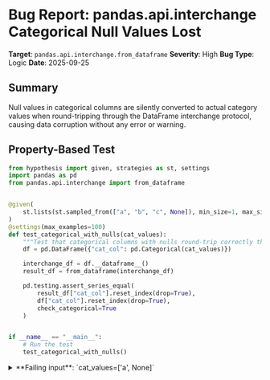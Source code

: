 # Bug Report: pandas.api.interchange Categorical Null Values Lost

**Target**: `pandas.api.interchange.from_dataframe`
**Severity**: High
**Bug Type**: Logic
**Date**: 2025-09-25

## Summary

Null values in categorical columns are silently converted to actual category values when round-tripping through the DataFrame interchange protocol, causing data corruption without any error or warning.

## Property-Based Test

```python
from hypothesis import given, strategies as st, settings
import pandas as pd
from pandas.api.interchange import from_dataframe


@given(
    st.lists(st.sampled_from(["a", "b", "c", None]), min_size=1, max_size=50)
)
@settings(max_examples=100)
def test_categorical_with_nulls(cat_values):
    """Test that categorical columns with nulls round-trip correctly through interchange protocol."""
    df = pd.DataFrame({"cat_col": pd.Categorical(cat_values)})

    interchange_df = df.__dataframe__()
    result_df = from_dataframe(interchange_df)

    pd.testing.assert_series_equal(
        result_df["cat_col"].reset_index(drop=True),
        df["cat_col"].reset_index(drop=True),
        check_categorical=True
    )


if __name__ == "__main__":
    # Run the test
    test_categorical_with_nulls()
```

<details>

<summary>
**Failing input**: `cat_values=['a', None]`
</summary>
```
Traceback (most recent call last):
  File "/home/npc/pbt/agentic-pbt/worker_/14/hypo.py", line 26, in <module>
    test_categorical_with_nulls()
    ~~~~~~~~~~~~~~~~~~~~~~~~~~~^^
  File "/home/npc/pbt/agentic-pbt/worker_/14/hypo.py", line 7, in test_categorical_with_nulls
    st.lists(st.sampled_from(["a", "b", "c", None]), min_size=1, max_size=50)
               ^^^
  File "/home/npc/miniconda/lib/python3.13/site-packages/hypothesis/core.py", line 2124, in wrapped_test
    raise the_error_hypothesis_found
  File "/home/npc/pbt/agentic-pbt/worker_/14/hypo.py", line 17, in test_categorical_with_nulls
    pd.testing.assert_series_equal(
    ~~~~~~~~~~~~~~~~~~~~~~~~~~~~~~^
        result_df["cat_col"].reset_index(drop=True),
        ^^^^^^^^^^^^^^^^^^^^^^^^^^^^^^^^^^^^^^^^^^^^
        df["cat_col"].reset_index(drop=True),
        ^^^^^^^^^^^^^^^^^^^^^^^^^^^^^^^^^^^^^
        check_categorical=True
        ^^^^^^^^^^^^^^^^^^^^^^
    )
    ^
  File "/home/npc/miniconda/lib/python3.13/site-packages/pandas/_testing/asserters.py", line 1050, in assert_series_equal
    _testing.assert_almost_equal(
    ~~~~~~~~~~~~~~~~~~~~~~~~~~~~^
        left._values,
        ^^^^^^^^^^^^^
    ...<5 lines>...
        index_values=left.index,
        ^^^^^^^^^^^^^^^^^^^^^^^^
    )
    ^
  File "pandas/_libs/testing.pyx", line 55, in pandas._libs.testing.assert_almost_equal
  File "pandas/_libs/testing.pyx", line 173, in pandas._libs.testing.assert_almost_equal
  File "/home/npc/miniconda/lib/python3.13/site-packages/pandas/_testing/asserters.py", line 620, in raise_assert_detail
    raise AssertionError(msg)
AssertionError: Series are different

Series values are different (50.0 %)
[index]: [0, 1]
[left]:  ['a', 'a']
Categories (1, object): ['a']
[right]: ['a', NaN]
Categories (1, object): ['a']
At positional index 1, first diff: a != nan
Falsifying example: test_categorical_with_nulls(
    cat_values=['a', None],
)
Explanation:
    These lines were always and only run by failing examples:
        /home/npc/miniconda/lib/python3.13/site-packages/numpy/_core/_dtype.py:33
        /home/npc/miniconda/lib/python3.13/site-packages/numpy/_core/fromnumeric.py:3614
        /home/npc/miniconda/lib/python3.13/site-packages/pandas/_config/config.py:138
        /home/npc/miniconda/lib/python3.13/site-packages/pandas/_config/config.py:628
        /home/npc/miniconda/lib/python3.13/site-packages/pandas/_config/config.py:659
        (and 30 more with settings.verbosity >= verbose)
```
</details>

## Reproducing the Bug

```python
import pandas as pd
from pandas.api.interchange import from_dataframe

# Create a DataFrame with categorical column containing null values
df = pd.DataFrame({"cat_col": pd.Categorical(['a', None])})
print("Original DataFrame:")
print(f"  Values: {list(df['cat_col'])}")
print(f"  Is null: {list(df['cat_col'].isna())}")

# Convert through interchange protocol
interchange_df = df.__dataframe__()
result_df = from_dataframe(interchange_df)

print("\nAfter round-trip through interchange protocol:")
print(f"  Values: {list(result_df['cat_col'])}")
print(f"  Is null: {list(result_df['cat_col'].isna())}")

# Show that null has been converted to actual category
print("\nBug demonstrated:")
print(f"  Original second value is null: {pd.isna(df['cat_col'].iloc[1])}")
print(f"  Result second value is null: {pd.isna(result_df['cat_col'].iloc[1])}")
print(f"  Result second value: '{result_df['cat_col'].iloc[1]}'")

# Additional test with multiple nulls and categories
print("\n" + "="*60)
print("Testing with multiple categories and nulls:")
df2 = pd.DataFrame({"cat_col": pd.Categorical(['a', 'b', None, 'c', None])})
print(f"Original: {list(df2['cat_col'])}")

interchange_df2 = df2.__dataframe__()
result_df2 = from_dataframe(interchange_df2)
print(f"After round-trip: {list(result_df2['cat_col'])}")
```

<details>

<summary>
Data corruption: Null values converted to category values
</summary>
```
Original DataFrame:
  Values: ['a', nan]
  Is null: [False, True]

After round-trip through interchange protocol:
  Values: ['a', 'a']
  Is null: [False, False]

Bug demonstrated:
  Original second value is null: True
  Result second value is null: False
  Result second value: 'a'

============================================================
Testing with multiple categories and nulls:
Original: ['a', 'b', nan, 'c', nan]
After round-trip: ['a', 'b', 'c', 'c', 'c']
```
</details>

## Why This Is A Bug

This bug violates the DataFrame interchange protocol specification and causes silent data corruption. The issue occurs because:

1. **Protocol Specification Violation**: The interchange protocol explicitly specifies that categorical null values should be represented as `-1` sentinel values in the codes array, as documented in `pandas/core/interchange/column.py:60`: "Null values for categoricals are stored as `-1` sentinel values".

2. **Incorrect Modulo Operation**: In `pandas/core/interchange/from_dataframe.py:254`, the code uses modulo arithmetic to prevent IndexError:
   ```python
   values = categories[codes % len(categories)]
   ```
   This causes `-1 % len(categories)` to wrap around to a valid index, converting nulls to actual category values:
   - With 1 category `['a']`: `-1 % 1 = 0` → maps to `'a'`
   - With 3 categories `['a', 'b', 'c']`: `-1 % 3 = 2` → maps to `'c'`

3. **Silent Data Corruption**: No error or warning is raised. Data is silently corrupted, which is worse than a crash as users may not notice the corruption until much later in their analysis pipeline.

4. **Developer Intent Mismatch**: The comment at lines 251-252 shows the developer was aware of sentinel values ("Doing module in order to not get IndexError for out-of-bounds sentinel values") but implemented the handling incorrectly.

## Relevant Context

- The interchange protocol documentation states that categorical columns use `ColumnNullType.USE_SENTINEL` with value `-1` for null representation
- This affects any DataFrame with categorical columns containing null values when converted through the interchange protocol
- The pandas documentation warns about "severe implementation issues" with the interchange protocol, and this bug is a critical example
- Related source files:
  - `/pandas/core/interchange/from_dataframe.py:254` (bug location)
  - `/pandas/core/interchange/column.py:60` (sentinel value specification)

## Proposed Fix

The fix should check for sentinel values before applying the modulo operation to preserve null values correctly:

```diff
--- a/pandas/core/interchange/from_dataframe.py
+++ b/pandas/core/interchange/from_dataframe.py
@@ -251,7 +251,11 @@ def categorical_column_to_series(col: Column) -> tuple[pd.Series, Any]:
     # Doing module in order to not get IndexError for
     # out-of-bounds sentinel values in `codes`
     if len(categories) > 0:
-        values = categories[codes % len(categories)]
+        # Preserve null sentinel values (-1) before modulo operation
+        null_mask = codes == -1
+        safe_codes = codes.copy()
+        safe_codes[null_mask] = 0  # Use any valid index temporarily
+        values = categories[safe_codes % len(categories)]
+        values[null_mask] = None  # Restore nulls
     else:
         values = codes
```